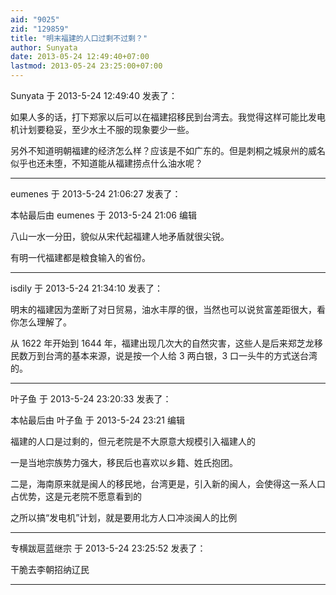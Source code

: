 ```yaml
---
aid: "9025"
zid: "129859"
title: "明末福建的人口过剩不过剩？"
author: Sunyata
date: 2013-05-24 12:49:40+07:00
lastmod: 2013-05-24 23:25:00+07:00
---
```


Sunyata 于 2013-5-24 12:49:40 发表了：

如果人多的话，打下郑家以后可以在福建招移民到台湾去。我觉得这样可能比发电机计划要稳妥，至少水土不服的现象要少一些。

另外不知道明朝福建的经济怎么样？应该是不如广东的。但是刺桐之城泉州的威名似乎也还未堕，不知道能从福建捞点什么油水呢？

---

eumenes 于 2013-5-24 21:06:27 发表了：

本帖最后由 eumenes 于 2013-5-24 21:06 编辑

八山一水一分田，貌似从宋代起福建人地矛盾就很尖锐。

有明一代福建都是粮食输入的省份。

---

isdily 于 2013-5-24 21:34:10 发表了：

明末的福建因为垄断了对日贸易，油水丰厚的很，当然也可以说贫富差距很大，看你怎么理解了。

从 1622 年开始到 1644 年，福建出现几次大的自然灾害，这些人是后来郑芝龙移民数万到台湾的基本来源，说是按一个人给 3 两白银，3 口一头牛的方式送台湾的。

---

叶子鱼 于 2013-5-24 23:20:33 发表了：

本帖最后由 叶子鱼 于 2013-5-24 23:21 编辑

福建的人口是过剩的，但元老院是不大原意大规模引入福建人的

一是当地宗族势力强大，移民后也喜欢以乡籍、姓氏抱团。

二是，海南原来就是闽人的移民地，台湾更是，引入新的闽人，会使得这一系人口占优势，这是元老院不愿意看到的

之所以搞“发电机”计划，就是要用北方人口冲淡闽人的比例

---

专横跋扈蓝继宗 于 2013-5-24 23:25:52 发表了：

干脆去李朝招纳辽民

---
